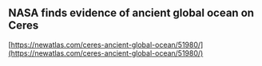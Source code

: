 ## NASA finds evidence of ancient global ocean on Ceres
  
  [https://newatlas.com/ceres-ancient-global-ocean/51980/](https://newatlas.com/ceres-ancient-global-ocean/51980/)